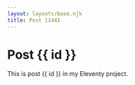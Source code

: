 ```yaml
---
layout: layouts/base.njk
title: Post 11441
---
```


# Post {{ id }}

This is post {{ id }} in my Eleventy project.
